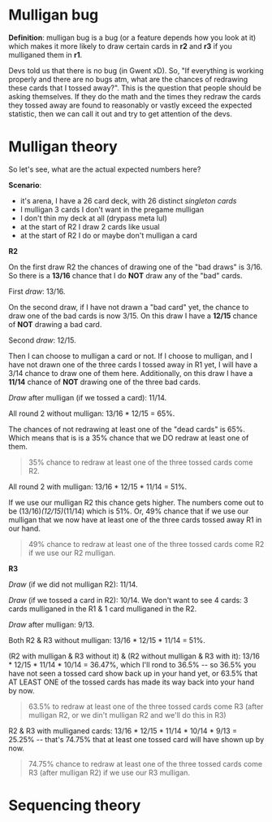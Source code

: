 # Mulligan bug

**Definition**: mulligan bug is a bug (or a feature depends how you look at it) which makes it more likely to draw certain cards in **r2** and **r3** if you mulliganed them in **r1**.

Devs told us that there is no bug (in Gwent xD). So, "If everything is working properly and there are no bugs atm, what are the chances of redrawing these cards that I tossed away?". This is the question that people should be asking themselves. If they do the math and the times they redraw the cards they tossed away are found to reasonably or vastly exceed the expected statistic, then we can call it out and try to get attention of the devs.

# Mulligan theory

So let's see, what are the actual expected numbers here?

**Scenario**:

- it's arena, I have a 26 card deck, with 26 distinct *singleton cards*
- I mulligan 3 cards I don't want in the pregame mulligan
- I don't thin my deck at all (drypass meta lul)
- at the start of R2 I draw 2 cards like usual
- at the start of R2 I do or maybe don't mulligan a card

**R2**

On the first draw R2 the chances of drawing one of the "bad draws" is 3/16. So there is a **13/16** chance that I do **NOT** draw any of the "bad" cards.

First *draw*: 13/16.

On the second draw, if I have not drawn a "bad card" yet, the chance to draw one of the bad cards is now 3/15. On this draw I have a **12/15** chance of **NOT** drawing a bad card.

Second *draw*: 12/15.

Then I can choose to mulligan a card or not. If I choose to mulligan, and I have not drawn one of the three cards I tossed away in R1 yet, I will have a 3/14 chance to draw one of them here. Additionally, on this draw I have a **11/14** chance of **NOT** drawing one of the three bad cards.

*Draw* after mulligan (if we tossed a card): 11/14.

All round 2 without mulligan: 13/16 * 12/15 = 65%. 

The chances of not redrawing at least one of the "dead cards" is 65%. Which means that is is a 35% chance that we DO redraw at least one of them.

> 35% chance to redraw at least one of the three tossed cards come R2.

All round 2 with mulligan: 13/16 * 12/15 * 11/14 = 51%.

If we use our mulligan R2 this chance gets higher. The numbers come out to be (13/16)*(12/15)*(11/14) which is 51%. Or, 49% chance that if we use our mulligan that we now have at least one of the three cards tossed away R1 in our hand.

> 49% chance to redraw at least one of the three tossed cards come R2 if we use our R2 mulligan.

**R3**

*Draw* (if we did not mulligan R2): 11/14.

*Draw* (if we tossed a card in R2): 10/14. We don't want to see 4 cards: 3 cards mulliganed in the R1 & 1 card mulliganed in the R2.

*Draw* after mulligan: 9/13.

Both R2 & R3 without mulligan: 13/16 * 12/15 * 11/14 = 51%.

(R2 with mulligan & R3 without it) & (R2 without mulligan & R3 with it): 13/16 * 12/15 * 11/14 * 10/14 = 36.47%, which I'll rond to 36.5% -- so 36.5% you have not seen a tossed card show back up in your hand yet, or 63.5% that AT LEAST ONE of the tossed cards has made its way back into your hand by now.

> 63.5% to redraw at least one of the three tossed cards come R3 (after mulligan R2, or we din't mulligan R2 and we'll do this in R3)

R2 & R3 with mulliganed cards: 13/16 * 12/15 * 11/14 * 10/14 * 9/13 = 25.25% -- that's 74.75% that at least one tossed card will have shown up by now.

> 74.75% chance to redraw at least one of the three tossed cards come R3 (after mulligan R2) if we use our R3 mulligan.

# Sequencing theory